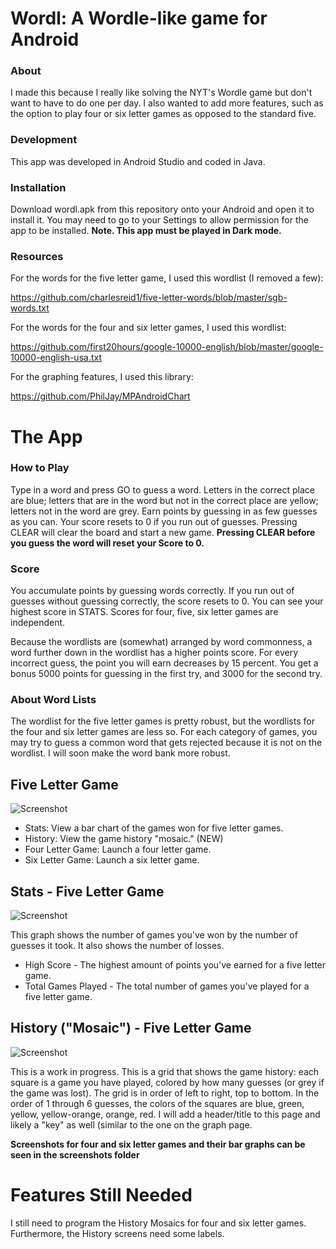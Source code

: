 # Wordl: A Wordle-like game for Android

### About
I made this because I really like solving the NYT's Wordle game but don't want to have to do one per day. I also wanted to add more features, such as the option to play four or six letter games as opposed to the standard five.

### Development
This app was developed in Android Studio and coded in Java.

### Installation
Download wordl.apk from this repository onto your Android and open it to install it. You may need to go to your Settings to allow permission for the app to be installed. **Note. This app must be played in Dark mode.**

### Resources
For the words for the five letter game, I used this wordlist (I removed a few):

https://github.com/charlesreid1/five-letter-words/blob/master/sgb-words.txt

For the words for the four and six letter games, I used this wordlist:

https://github.com/first20hours/google-10000-english/blob/master/google-10000-english-usa.txt

For the graphing features, I used this library:

https://github.com/PhilJay/MPAndroidChart


# The App

### How to Play
Type in a word and press GO to guess a word. Letters in the correct place are blue; letters that are in the word but not in the correct place are yellow; letters not in the word are grey. Earn points by guessing in as few guesses as you can. Your score resets to 0 if you run out of guesses. Pressing CLEAR will clear the board and start a new game. **Pressing CLEAR before you guess the word will reset your Score to 0.**

### Score
You accumulate points by guessing words correctly. If you run out of guesses without guessing correctly, the score resets to 0. You can see your highest score in STATS. Scores for four, five, six letter games are independent.

Because the wordlists are (somewhat) arranged by word commonness, a word further down in the wordlist has a higher points score. For every incorrect guess, the point you will earn decreases by 15 percent. You get a bonus 5000 points for guessing in the first try, and 3000 for the second try.

### About Word Lists
The wordlist for the five letter games is pretty robust, but the wordlists for the four and six letter games are less so. For each category of games, you may try to guess a common word that gets rejected because it is not on the wordlist. I will soon make the word bank more robust.

## Five Letter Game

![Screenshot](screenshots/Five-letter-game-screenshot.jpg)

* Stats: View a bar chart of the games won for five letter games.
* History: View the game history "mosaic." (NEW)
* Four Letter Game: Launch a four letter game.
* Six Letter Game: Launch a six letter game.

## Stats - Five Letter Game

![Screenshot](screenshots/Five-letter-game-graph-screenshot.jpg)

This graph shows the number of games you've won by the number of guesses it took. It also shows the number of losses.

* High Score - The highest amount of points you've earned for a five letter game.
* Total Games Played - The total number of games you've played for a five letter game.

## History ("Mosaic") - Five Letter Game

![Screenshot](screenshots/five-letter-game-history-screenshot.jpg)

This is a work in progress. This is a grid that shows the game history: each square is a game you have played, colored by how many guesses (or grey if the game was lost). The grid is in order of left to right, top to bottom. In the order of 1 through 6 guesses, the colors of the squares are blue, green, yellow, yellow-orange, orange, red. I will add a header/title to this page and likely a "key" as well (similar to the one on the graph page.

**Screenshots for four and six letter games and their bar graphs can be seen in the screenshots folder**

# Features Still Needed

I still need to program the History Mosaics for four and six letter games. Furthermore, the History screens need some labels.
